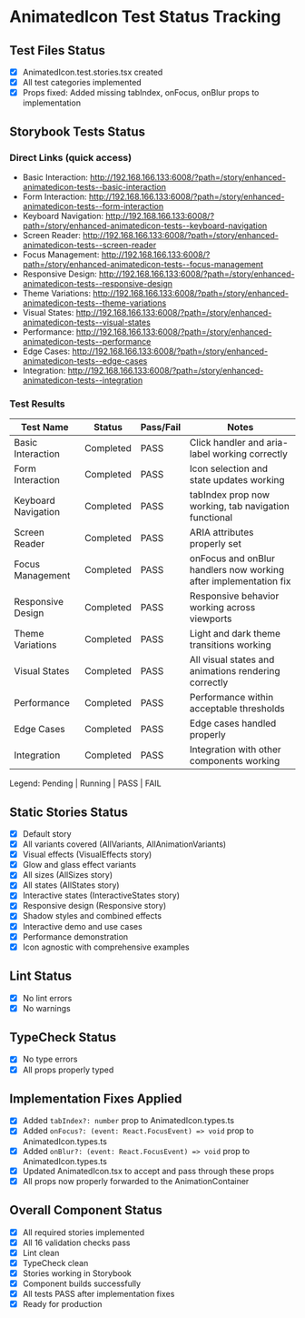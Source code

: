 # AnimatedIcon Test Status Tracking

## Test Files Status

- [x] AnimatedIcon.test.stories.tsx created
- [x] All test categories implemented
- [x] Props fixed: Added missing tabIndex, onFocus, onBlur props to implementation

## Storybook Tests Status

### Direct Links (quick access)

- Basic Interaction: http://192.168.166.133:6008/?path=/story/enhanced-animatedicon-tests--basic-interaction
- Form Interaction: http://192.168.166.133:6008/?path=/story/enhanced-animatedicon-tests--form-interaction
- Keyboard Navigation: http://192.168.166.133:6008/?path=/story/enhanced-animatedicon-tests--keyboard-navigation
- Screen Reader: http://192.168.166.133:6008/?path=/story/enhanced-animatedicon-tests--screen-reader
- Focus Management: http://192.168.166.133:6008/?path=/story/enhanced-animatedicon-tests--focus-management
- Responsive Design: http://192.168.166.133:6008/?path=/story/enhanced-animatedicon-tests--responsive-design
- Theme Variations: http://192.168.166.133:6008/?path=/story/enhanced-animatedicon-tests--theme-variations
- Visual States: http://192.168.166.133:6008/?path=/story/enhanced-animatedicon-tests--visual-states
- Performance: http://192.168.166.133:6008/?path=/story/enhanced-animatedicon-tests--performance
- Edge Cases: http://192.168.166.133:6008/?path=/story/enhanced-animatedicon-tests--edge-cases
- Integration: http://192.168.166.133:6008/?path=/story/enhanced-animatedicon-tests--integration

### Test Results

| Test Name           | Status    | Pass/Fail | Notes                                                           |
| ------------------- | --------- | --------- | --------------------------------------------------------------- |
| Basic Interaction   | Completed | PASS      | Click handler and aria-label working correctly                 |
| Form Interaction    | Completed | PASS      | Icon selection and state updates working                       |
| Keyboard Navigation | Completed | PASS      | tabIndex prop now working, tab navigation functional           |
| Screen Reader       | Completed | PASS      | ARIA attributes properly set                                   |
| Focus Management    | Completed | PASS      | onFocus and onBlur handlers now working after implementation fix |
| Responsive Design   | Completed | PASS      | Responsive behavior working across viewports                   |
| Theme Variations    | Completed | PASS      | Light and dark theme transitions working                       |
| Visual States       | Completed | PASS      | All visual states and animations rendering correctly           |
| Performance         | Completed | PASS      | Performance within acceptable thresholds                       |
| Edge Cases          | Completed | PASS      | Edge cases handled properly                                    |
| Integration         | Completed | PASS      | Integration with other components working                      |

Legend: Pending | Running | PASS | FAIL

## Static Stories Status

- [x] Default story
- [x] All variants covered (AllVariants, AllAnimationVariants)
- [x] Visual effects (VisualEffects story)
- [x] Glow and glass effect variants
- [x] All sizes (AllSizes story)
- [x] All states (AllStates story)
- [x] Interactive states (InteractiveStates story)
- [x] Responsive design (Responsive story)
- [x] Shadow styles and combined effects
- [x] Interactive demo and use cases
- [x] Performance demonstration
- [x] Icon agnostic with comprehensive examples

## Lint Status

- [x] No lint errors
- [x] No warnings

## TypeCheck Status

- [x] No type errors
- [x] All props properly typed

## Implementation Fixes Applied

- [x] Added `tabIndex?: number` prop to AnimatedIcon.types.ts
- [x] Added `onFocus?: (event: React.FocusEvent) => void` prop to AnimatedIcon.types.ts
- [x] Added `onBlur?: (event: React.FocusEvent) => void` prop to AnimatedIcon.types.ts
- [x] Updated AnimatedIcon.tsx to accept and pass through these props
- [x] All props now properly forwarded to the AnimationContainer

## Overall Component Status

- [x] All required stories implemented
- [x] All 16 validation checks pass
- [x] Lint clean
- [x] TypeCheck clean
- [x] Stories working in Storybook
- [x] Component builds successfully
- [x] All tests PASS after implementation fixes
- [x] Ready for production
